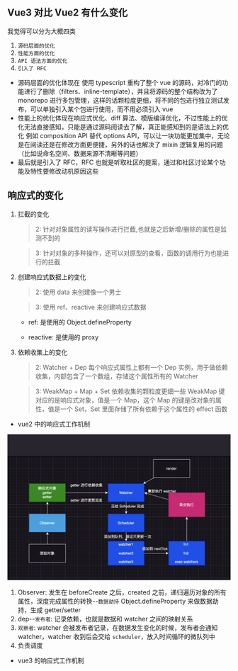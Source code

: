 ## Vue3 对比 Vue2 有什么变化

我觉得可以分为大概四类

1. `源码层面的优化`
2. `性能方面的优化`
3. `API 语法方面的优化`
4. `引入了 RFC`

- 源码层面的优化体现在 使用 typescript 重构了整个 vue 的源码，对冷门的功能进行了删除（filters、inline-template），并且将源码的整个结构改为了 monorepo 进行多包管理，这样的话颗粒度更细，将不同的包进行独立测试发布，可以单独引入某个包进行使用，而不用必须引入 vue
- 性能上的优化体现在响应式优化、diff 算法、模版编译优化，不过性能上的优化无法直接感知，只能是通过源码阅读去了解，真正能感知到的是语法上的优化 例如 composition API 替代 options API，可以让一块功能更加集中，无论是在阅读还是在修改方面更便捷，另外的话也解决了 mixin 逻辑复用的问题（比如说命名空间、数据来源不清晰等问题）
- 最后就是引入了 RFC，RFC 也就是听取社区的提案，通过和社区讨论某个功能及特性要修改动机原因这些

## 响应式的变化

1. 拦截的变化

   > 2: 针对对象属性的读写操作进行拦截,也就是之后新增/删除的属性是监测不到的

   > 3: 针对对象的多种操作，还可以对原型的查看，函数的调用行为也能进行的拦截

2. 创建响应式数据上的变化

   > 2: 使用 data 来创建像一个男士

   > 3: 使用 ref、reactive 来创建响应式数据

   - ref: 是使用的 Object.defineProperty

   - reactive: 是使用的 proxy

3. 依赖收集上的变化

   > 2: Watcher + Dep
   > 每个响应式属性上都有一个 Dep 实例，用于做依赖收集，内部包含了一个数组，存储这个属性所有的 Watcher

   > 3: WeakMap + Map + Set
   > 依赖收集的颗粒度更细一些
   > WeakMap 键对应的是响应式对象，值是一个 Map，这个 Map 的键是改对象的属性，值是一个 Set，Set 里面存储了所有依赖于这个属性的 effect 函数

- vue2 中的响应式工作机制

![](vue2.png)

1. Observer: 发生在 beforeCreate 之后，created 之前，递归遍历对象的所有属性，深度完成属性的转换--`数据劫持` Object.defineProperty 来做数据劫持，生成 getter/setter
2. dep--`发布者`: 记录依赖，也就是数据和 watcher 之间的映射关系
3. `观察者`: watcher 会被发布者记录，在数据发生变化的时候，发布者会通知 watcher，watcher 收到后会交给 `scheduler`，放入时间循环的微队列中
4. 负责调度

<!-- - data 中的数据会被 vue 遍历成 getter 和 setter
- 每个组件实例都对应一个 watcher 实例，在渲染过程中把使用到的数据作为依赖，在依赖项的 setter 触发时，会通知 watcher，从而使它关联的组件重新渲染 -->

- vue3 的响应式工作机制

